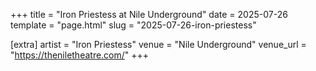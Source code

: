 +++
title = "Iron Priestess at Nile Underground"
date = 2025-07-26
template = "page.html"
slug = "2025-07-26-iron-priestess"

[extra]
artist = "Iron Priestess"
venue = "Nile Underground"
venue_url = "https://theniletheatre.com/"
+++
